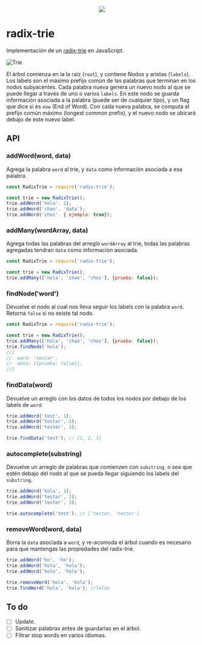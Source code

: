 <p align='center'>
    <img src='http://i.imgur.com/fapeAAP.png' </img>
</p>

# radix-trie

Implementación de un [radix-trie](https://en.wikipedia.org/wiki/Radix_tree) en JavaScript.

![Trie](https://upload.wikimedia.org/wikipedia/commons/thumb/a/ae/Patricia_trie.svg/640px-Patricia_trie.svg.png)

El árbol comienza en la la raíz (`root`), y contiene Nodos y aristas (`labels`). Los labels son el máximo prefijo común de las palabras que terminan en los nodos subyacentes.
Cada palabra nueva genera un nuevo nodo al que se puede llegar a través de uno o varios `labels`. En este nodo se guarda información asociada a la palabra (puede ser de cualquier tipo), y un flag que dice si es `eow` (End of Word). Con cada nueva palabra, se computa el prefijo común máximo (longest common prefix), y el nuevo nodo se ubicará debajo de este nuevo label.


## API

### addWord(word, data)

Agrega la palabra `word` al trie, y `data` como información asociada a esa palabra.

```javascript
const RadixTrie = require('radix-trie');

const trie = new RadixTrie();
trie.addWord('hola'. 1);
trie.addWord('chao'. 'data');
trie.addWord('chos'. { ejemplo: true});
```

### addMany(wordArray, data)

Agrega todas las palabras del arreglo `wordArray` al trie, todas las palabras agregadas tendran `data` como información asociada.

```javascript
const RadixTrie = require('radix-trie');

const trie = new RadixTrie();
trie.addMany(['hola', 'chao', 'chos'], {prueba: false});
```

### findNode('word')

Devuelve el nodo al cual nos lleva seguir los labels con la palabra `word`. Retorna `false` si no existe tal nodo.

```javascript
const RadixTrie = require('radix-trie');

const trie = new RadixTrie();
trie.addMany(['hola', 'chao', 'chos'], {prueba: false});
trie.findNode('hola'); 
//{
//  word: 'testar',
//  data: [{prueba: false}],
//}
```

### findData(word)

Devuelve un arreglo con los datos de todos los nodos por debajo de los labels de `word`:

```javascript
trie.addWord('test', 1);
trie.addWord('testar', 2);
trie.addWord('tester', 3);

trie.findData('test'); // [1, 2, 3]
```

### autocomplete(substring)

Devuelve un arreglo de palabras que comienzen con `substring`. o sea que estén debajo del nodo al que se pueda llegar siguiendo los labels del `substring`.

```javascript
trie.addWord('hola', 1);
trie.addWord('testar', 2);
trie.addWord('tester', 3);

trie.autocomplete('test'); // ['testar, 'tester']
```

### removeWord(word, data)

Borra la `data` asociada a `word`, y re-acomoda el árbol cuando es necesario para que mantengas las propiedades del radix-trie.

```javascript
trie.addWord('ho', 'ho');
trie.addWord('hola', 'hola');
trie.addWord('holo', 'holo');

trie.removeWord('hola', 'hola');
trie.findWord('hola', 'hola'); //false
```

## To do

- [ ] Update.
- [ ] Sanitizar palabras antes de guardarlas en el árbol.
- [ ] Filtrar stop words en varios idiomas.
